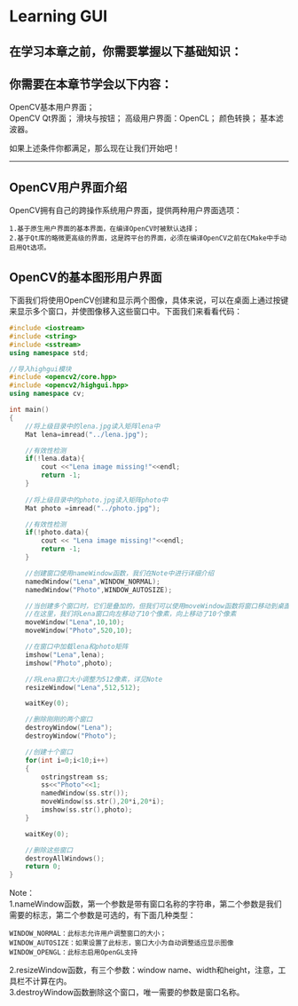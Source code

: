 # Learning GUI
## 在学习本章之前，你需要掌握以下基础知识：  

## 你需要在本章节学会以下内容：
OpenCV基本用户界面；  
OpenCV Qt界面；
滑块与按钮；
高级用户界面：OpenCL；
颜色转换；
基本滤波器。

如果上述条件你都满足，那么现在让我们开始吧！

---
## OpenCV用户界面介绍
OpenCV拥有自己的跨操作系统用户界面，提供两种用户界面选项：

    1.基于原生用户界面的基本界面，在编译OpenCV时被默认选择；
    2.基于Qt库的略微更高级的界面，这是跨平台的界面，必须在编译OpenCV之前在CMake中手动启用Qt选项。
## OpenCV的基本图形用户界面
下面我们将使用OpenCV创建和显示两个图像，具体来说，可以在桌面上通过按键来显示多个窗口，并使图像移入这些窗口中。下面我们来看看代码：
```c++
#include <iostream>
#include <string>
#include <sstream>
using namespace std;

//导入highgui模块
#include <opencv2/core.hpp>
#include <opencv2/highgui.hpp>
using namespace cv;

int main()
{
    //将上级目录中的lena.jpg读入矩阵lena中
    Mat lena=imread("../lena.jpg");

    //有效性检测
    if(!lena.data){
        cout <<"Lena image missing!"<<endl;
        return -1;
    }
    
    //将上级目录中的photo.jpg读入矩阵photo中
    Mat photo =imread("../photo.jpg");

    //有效性检测
    if(!photo.data){
        cout << "Lena image missing!"<<endl;
        return -1;
    }

    //创建窗口使用nameWindow函数，我们在Note中进行详细介绍
    namedWindow("Lena",WINDOW_NORMAL);
    namedWindow("Photo",WINDOW_AUTOSIZE);

    //当创建多个窗口时，它们是叠加的，但我们可以使用moveWindow函数将窗口移动到桌面的任何区域
    //在这里，我们将Lena窗口向左移动了10个像素，向上移动了10个像素
    moveWindow("Lena",10,10);
    moveWindow("Photo",520,10);

    //在窗口中加载lena和photo矩阵
    imshow("Lena",lena);
    imshow("Photo",photo);

    //将Lena窗口大小调整为512像素，详见Note
    resizeWindow("Lena",512,512);

    waitKey(0);

    //删除刚刚的两个窗口
    destroyWindow("Lena");
    destroyWindow("Photo");

    //创建十个窗口
    for(int i=0;i<10;i++)
    {
        ostringstream ss;
        ss<<"Photo"<<1;
        namedWindow(ss.str());
        moveWindow(ss.str(),20*i,20*i);
        imshow(ss.str(),photo);
    }

    waitKey(0);

    //删除这些窗口
    destroyAllWindows();
    return 0;
}
```
Note：  
1.nameWindow函数，第一个参数是带有窗口名称的字符串，第二个参数是我们需要的标志，第二个参数是可选的，有下面几种类型：

    WINDOW_NORMAL：此标志允许用户调整窗口的大小；
    WINDOW_AUTOSIZE：如果设置了此标志，窗口大小为自动调整适应显示图像
    WINDOW_OPENGL：此标志启用OpenGL支持

2.resizeWindow函数，有三个参数：window name、width和height，注意，工具栏不计算在内。  
3.destroyWindow函数删除这个窗口，唯一需要的参数是窗口名称。  


